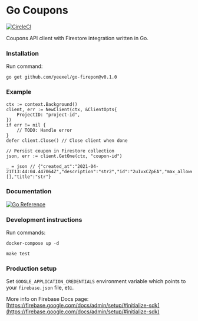 # Go Coupons

[![CircleCI](https://circleci.com/gh/yeexel/go-firepon.svg?style=shield)](https://circleci.com/gh/yeexel/go-firepon)

Coupons API client with Firestore integration written in Go.

### Installation

Run command:

`go get github.com/yeexel/go-firepon@v0.1.0`

### Example

```
ctx := context.Background()
client, err := NewClient(ctx, &ClientOpts{
    ProjectID: "project-id",
})
if err != nil {
    // TODO: Handle error
}
defer client.Close() // Close client when done

// Persist coupon in Firestore collection
json, err := client.GetOne(ctx, "coupon-id")

_ = json // {"created_at":"2021-04-21T13:44:04.447064Z","description":"str2","id":"2uIvxCZpEA","max_allowed":200,"purchases":[],"title":"str"}
```

### Documentation

[![Go Reference](https://pkg.go.dev/badge/github.com/yeexel/go-firepon.svg)](https://pkg.go.dev/github.com/yeexel/go-firepon)

### Development instructions

Run commands:

`docker-compose up -d`

`make test`

### Production setup

Set `GOOGLE_APPLICATION_CREDENTIALS` environment variable which points to your `firebase.json` file, etc.

More info on Firebase Docs page:
[https://firebase.google.com/docs/admin/setup/#initialize-sdk](https://firebase.google.com/docs/admin/setup/#initialize-sdk)
